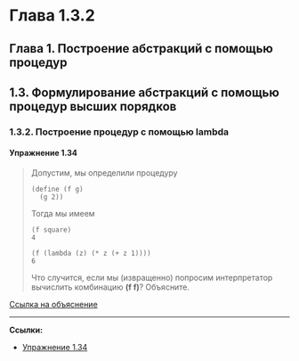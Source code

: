 # Глава 1.3.2

## Глава 1. Построение абстракций с помощью процедур

## 1.3. Формулирование абстракций с помощью процедур высших порядков

### 1.3.2. Построение процедур с помощью lambda

#### Упражнение 1.34

> Допустим, мы определили процедуру
>
> ```
> (define (f g)
>   (g 2))
> ```
>
> Тогда мы имеем
>
> ```
> (f square)
> 4
> ```
>
> ```
> (f (lambda (z) (* z (+ z 1))))
> 6
> ```
> 
> Что случится, если мы (извращенно) попросим интерпретатор вычислить комбинацию **(f f)**?
> Объясните.

[Ссылка на объяснение](https://eli.thegreenplace.net/2007/07/13/sicp-sections-132-133)


---

**Ссылки:**

- [Упражнение 1.34](https://web.mit.edu/6.001/6.037/sicp.pdf#page=116)
